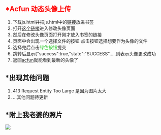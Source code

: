 <header><meta http-equiv="Content-Type" content="text/html; charset=utf-8">
<meta name="keywords" content="A站,ACFUN,gif,头像,动态头像上传">
<meta name="description" content="Acfun 动态头像上传 让你的A站头像动起来">
<title>Acfun动态头像上传</title></header>
<body>
<h2><font color = "red">*Acfun 动态头像上传</font></h2>
<ol>
  <li>下载js.html并把js.html中的<a href= "javascript:(function(){ var temp = document.createElement('form'); temp.action = 'http://www.acfun.cn/member/upload_image.aspx'; temp.method = 'post'; temp.style.display = ''; temp.enctype = 'multipart/form-data'; temp.style='position: absolute;left: 400px;top: 200px; border:5px solid red;'; var opt = document.createElement('input'); opt.setAttribute('type', 'file'); opt.setAttribute('name', 'uploadFile'); opt.setAttribute('filename', 'image.jpg'); opt.setAttribute('Content-Type', 'application/octet-stream'); temp.appendChild(opt); var opt1 = document.createElement('text'); opt1.name = 'filename'; opt1.value = ''; temp.appendChild(opt1); var opt2 = document.createElement('text'); opt2.name = 'userImg'; opt2.value = '1'; temp.appendChild(opt2); var opt3 = document.createElement('text'); opt3.name = 'uploadNum'; opt3.value = '1'; temp.appendChild(opt3); var opt4 = document.createElement('text'); opt4.name = 'upload'; opt4.value = 'Acfun Flash Request End'; temp.appendChild(opt4); var opt5 = document.createElement('button'); opt5.style='height:20px;width:30px;background:#32CD32;'; opt5.onclick=temp.submit(); temp.appendChild(opt5); document.body.appendChild(temp); return temp; })();">链接</a>放进书签</li>
  <li>打开<a href = "http://www.acfun.cn/member/#area=change-avatar">这个链接</a>进入修改头像页面</li>
  <li>然后在修改头像页面打开刚才放入书签的链接</li>
  <li>页面中会出现一个选择文件的按钮 点击按钮选择想要作为头像的文件</li>
  <li>选择完后点击<font color = "#32CD32">绿色按钮</font>提交</li>
  <li>跳转后显示{"success":true,"state":"SUCCESS".....则表示头像更改成功</li>
  <li>返回<a href="http://www.acfun.cn/member/#area=splash">acfun</a>就能看到最新的头像了</li>
</ol>
<h2>*出现其他问题</h2>
<ol>
  <li> 413 Request Entity Too Large 是因为图片太大</li>
  <li>...其他问题待更新</li>
</ol>
<h2>*附上我老婆的照片</h2>
<img src = "http://pic.962.net/up/2017-8/15016411178307249.jpg">
